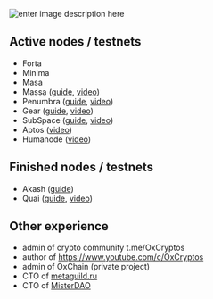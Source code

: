 ![enter image description here](http://drive.google.com/uc?export=view&id=1tbDsHdyANOyEslAGPPcdL27NH3ReLJ6d)
## Active nodes / testnets

 - Forta 
 - Minima
 - Masa 
 - Massa ([guide](https://teletype.in/@oxcryptos/massa-node), [video](https://youtu.be/iql-udLKfkc))
 - Penumbra ([guide](https://www.notion.so/Penumbra-e912153044e14a8980659f05cc45333e), [video](https://youtu.be/gMtpaUau4z8))
 - Gear ([guide](https://teletype.in/@oxcryptos/gear-node), [video](https://youtu.be/dt2l0DRNlvk))
 - SubSpace ([guide](https://lopsided-nemophila-430.notion.site/SubSpace-1c9bb77eb2c14816867d37fae6f54a47),  [video](https://youtu.be/wL9cXei0xwM))
 - Aptos ([video](https://youtu.be/I2lY4vwWwig))
 - Humanode ([video](https://youtu.be/aDXY9yifBwg))

## Finished nodes / testnets

 - Akash ([guide](https://teletype.in/@oxcryptos/AKASH))
 - Quai ([guide](https://teletype.in/@oxcryptos/QUAI-node), [video](https://youtu.be/n04Mrm2n9Oc))

## Other experience
 - admin of crypto community t.me/OxCryptos
 - author of https://www.youtube.com/c/OxCryptos
 - admin of OxChain (private project)
 - CTO of [metaguild.ru](https://metaguild.ru)
 - CTO of [MisterDAO](https://t.me/MisterDAO_RUS)
